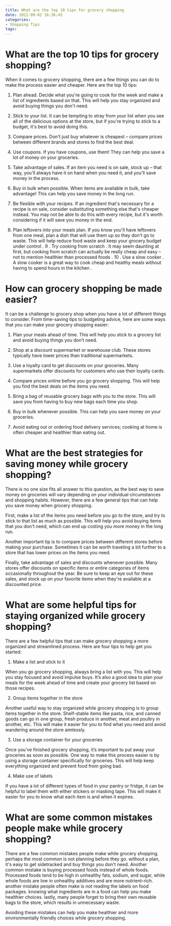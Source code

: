 ```yaml
---
title: What are the top 10 tips for grocery shopping
date: 2022-09-02 16:36:43
categories:
- Shopping Tips
tags:
---
```



#  What are the top 10 tips for grocery shopping?

When it comes to grocery shopping, there are a few things you can do to make the process easier and cheaper. Here are the top 10 tips:

1. Plan ahead. Decide what you're going to cook for the week and make a list of ingredients based on that. This will help you stay organized and avoid buying things you don't need.

2. Stick to your list. It can be tempting to stray from your list when you see all of the delicious options at the store, but if you're trying to stick to a budget, it's best to avoid doing this.

3. Compare prices. Don't just buy whatever is cheapest – compare prices between different brands and stores to find the best deal.

4. Use coupons. If you have coupons, use them! They can help you save a lot of money on your groceries.

5. Take advantage of sales. If an item you need is on sale, stock up – that way, you'll always have it on hand when you need it, and you'll save money in the process.

6. Buy in bulk when possible. When items are available in bulk, take advantage! This can help you save money in the long run.

7. Be flexible with your recipes. If an ingredient that's necessary for a recipe is on sale, consider substituting something else that's cheaper instead. You may not be able to do this with every recipe, but it's worth considering if it will save you money in the end.

8. Plan leftovers into your meals plan. If you know you'll have leftovers from one meal, plan a dish that will use them up so they don't go to waste. This will help reduce food waste and keep your grocery budget under control .  9 . Try cooking from scratch . It may seem daunting at first, but cooking from scratch can actually be really cheap and easy – not to mention healthier than processed foods . 10 . Use a slow cooker . A slow cooker is a great way to cook cheap and healthy meals without having to spend hours in the kitchen .

#  How can grocery shopping be made easier?

It can be a challenge to grocery shop when you have a lot of different things to consider. From time-saving tips to budgeting advice, here are some ways that you can make your grocery shopping easier:

1. Plan your meals ahead of time. This will help you stick to a grocery list and avoid buying things you don’t need.

2. Shop at a discount supermarket or warehouse club. These stores typically have lower prices than traditional supermarkets.

3. Use a loyalty card to get discounts on your groceries. Many supermarkets offer discounts for customers who use their loyalty cards.

4. Compare prices online before you go grocery shopping. This will help you find the best deals on the items you need.

5. Bring a bag of reusable grocery bags with you to the store. This will save you from having to buy new bags each time you shop.

6. Buy in bulk whenever possible. This can help you save money on your groceries.

7. Avoid eating out or ordering food delivery services; cooking at home is often cheaper and healthier than eating out.

#  What are the best strategies for saving money while grocery shopping?

There is no one size fits all answer to this question, as the best way to save money on groceries will vary depending on your individual circumstances and shopping habits. However, there are a few general tips that can help you save money when grocery shopping.

First, make a list of the items you need before you go to the store, and try to stick to that list as much as possible. This will help you avoid buying items that you don't need, which can end up costing you more money in the long run.

Another important tip is to compare prices between different stores before making your purchase. Sometimes it can be worth traveling a bit further to a store that has lower prices on the items you need.

Finally, take advantage of sales and discounts whenever possible. Many stores offer discounts on specific items or entire categories of items occasionally throughout the year. Be sure to keep an eye out for these sales, and stock up on your favorite items when they're available at a discounted price.

#  What are some helpful tips for staying organized while grocery shopping?

There are a few helpful tips that can make grocery shopping a more organized and streamlined process. Here are four tips to help get you started:

1. Make a list and stick to it

When you go grocery shopping, always bring a list with you. This will help you stay focused and avoid impulse buys. It’s also a good idea to plan your meals for the week ahead of time and create your grocery list based on those recipes.

2. Group items together in the store

Another useful way to stay organized while grocery shopping is to group items together in the store. Shelf-stable items like pasta, rice, and canned goods can go in one group, fresh produce in another, meat and poultry in another, etc. This will make it easier for you to find what you need and avoid wandering around the store aimlessly.

3. Use a storage container for your groceries

Once you’ve finished grocery shopping, it’s important to put away your groceries as soon as possible. One way to make this process easier is by using a storage container specifically for groceries. This will help keep everything organized and prevent food from going bad.

4. Make use of labels

If you have a lot of different types of food in your pantry or fridge, it can be helpful to label them with either stickers or masking tape. This will make it easier for you to know what each item is and when it expires.

#  What are some common mistakes people make while grocery shopping?

There are a few common mistakes people make while grocery shopping. perhaps the most common is not planning before they go. without a plan, it's easy to get sidetracked and buy things you don't need. Another common mistake is buying processed foods instead of whole foods. Processed foods tend to be high in unhealthy fats, sodium, and sugar, while whole foods are low in unhealthy additives and are more nutrient-rich. another mistake people often make is not reading the labels on food packages. knowing what ingredients are in a food can help you make healthier choices. lastly, many people forget to bring their own reusable bags to the store, which results in unnecessary waste.

Avoiding these mistakes can help you make healthier and more environmentally friendly choices while grocery shopping.